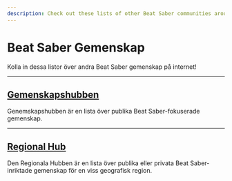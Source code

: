 ```yaml
---
description: Check out these lists of other Beat Saber communities around the internet!
---
```


# Beat Saber Gemenskap
Kolla in dessa listor över andra Beat Saber gemenskap på internet!

---

## [Gemenskapshubben](./community-hub.md)
Genemskapshubben är en lista över publika Beat Saber-fokuserade gemenskap.

---

## [Regional Hub](./regional-hub.md)
Den Regionala Hubben är en lista över publika eller privata Beat Saber-inriktade gemenskap för en viss geografisk region.
